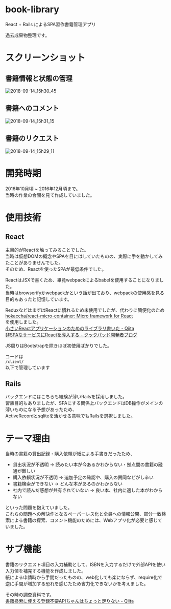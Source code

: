 # book-library
React + Rails によるSPA習作書籍管理アプリ

過去成果物整理です。

# スクリーンショット

## 書籍情報と状態の管理
![2018-09-14_15h30_45](https://user-images.githubusercontent.com/10125386/45538240-729bd380-b841-11e8-8fb7-346b04934aa4.png)
## 書籍へのコメント
![2018-09-14_15h31_15](https://user-images.githubusercontent.com/10125386/45538250-7cbdd200-b841-11e8-99ce-7bb436aadd9d.png)
## 書籍のリクエスト
![2018-09-14_15h29_11](https://user-images.githubusercontent.com/10125386/45538257-80515900-b841-11e8-8705-380c2649aebc.png)


# 開発時期

2016年10月頃 ~ 2016年12月頃まで。  
当時の作業の合間を見て作成していました。

# 使用技術

## React

主目的がReactを触ってみることでした。  
当時は仮想DOMの概念やSPAを目にはしていたものの、実際に手を動かしてみたことがありませんでした。  
そのため、Reactを使ったSPAが最低条件でした。  

ReactはJSXで書くため、畢竟webpackによるbabelを使用することになりました。  
当時はbrowserifyかwebpackかという話が出ており、webpackの使用感を見る目的もあったと記憶しています。

ReduxなどはまずはReactに慣れるため未使用でしたが、代わりに簡便化のため  
[hokaccha/react-micro-container: Micro framework for React](https://github.com/hokaccha/react-micro-container)  
を使用しました。  
[小さいReactアプリケーションのためのライブラリ書いた - Qiita](https://qiita.com/hokaccha/items/76332e9863c067522835)  
[非SPAなサービスにReactを導入する - クックパッド開発者ブログ](https://techlife.cookpad.com/entry/2016/10/26/135818)  

JS周りはBootstrapを除きほぼ初使用ばかりでした。

コードは  
`/client/`  
以下で管理しています

## Rails

バックエンドにはこちらも経験が薄いRailsを採用しました。  
習熟目的もありましたが、SPAにする関係上バックエンドはDB操作がメインの薄いものになる予想があったため、  
ActiveRecordとsqliteを活かせる意味でもRailsを選択しました。  

# テーマ理由

当時の書籍の貸出記録・購入依頼が紙による手書きだったため、  

* 貸出状況が不透明 → 読みたい本が今あるかわからない・拠点間の書籍の融通が難しい
* 購入依頼状況が不透明 → 追加予定の確認や、購入の賛同などがし辛い
* 書籍検索ができない → どんな本があるのかわからない
* 社内で読んだ感想が共有されていない → 良い本、社内に適した本がわからない

といった問題を抱えていました。  
これらの問題への解決作となるペーパーレス化と全員への情報公開、部分一致検索による書籍の探索、コメント機能のためには、Webアプリ化が必要と感じていました。  

# サブ機能

書籍のリクエスト項目の入力補助として、ISBNを入力するだけで外部APIを使い入力値を補完する機能を作成しました。  
紙による申請時から手間だったものの、web化しても楽にならず、require化で逆に手間が増加する恐れを感じたため省力化できないかを考えました。  

その時の調査資料です。  
[書籍検索に使える登録不要APIちゃんはちょっと足りない - Qiita](https://qiita.com/khsk/items/9679f16b7bf6bfac9c2a)
